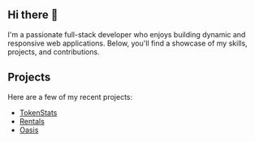 ## Hi there 👋
 I'm a passionate full-stack developer who enjoys building dynamic and responsive web applications. Below, you'll find a showcase of my skills, projects, and contributions.

## Projects

Here are a few of my recent projects:

- [TokenStats](https://github.com/parikshit-sh/token-stats-crypto)
- [Rentals](https://github.com/parikshit-sh/car-rental)
- [Oasis](https://github.com/parikshit-sh/plants-oasis)
